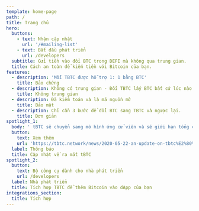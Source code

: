 ```yaml
---
template: home-page
path: /
title: Trang chủ
hero:
  buttons:
    - text: Nhận cập nhật
      url: '/#mailing-list'
    - text: Bắt đầu phát triển
      url: /developers
  subtitle: Gửi tiền vào đổi BTC trong DEFI mà không qua trung gian.
  title: Cách an toàn để kiếm tiền với Bitcoin của bạn.
features:
  - description: 'Mỗi TBTC được hỗ trợ 1: 1 bằng BTC'
    title: Bảo chứng
  - description: Không có trung gian - Đổi TBTC lấy BTC bất cứ lúc nào
    title: Không trung gian
  - description: Đã kiểm toán và là mã nguồn mở
    title: Bảo mật
  - description: Chỉ cần 3 bước để đổi BTC sang TBTC và ngược lại.
    title: Đơn giản
spotlight_1:
  body: ' tBTC sẽ chuyển sang mô hình ứng cử viên và sẽ giới hạn tổng cung. Mở rộng các biện pháp an ninh bao gồm kiểm toán thêm và trao giải thưởng cho các lỗi tìm thấy gấp 10 lần.'
  button:
    text: Xem thêm
    url: 'https://tbtc.network/news/2020-05-22-an-update-on-tbtc%E2%80%99s-launch/'
  label: Thông báo
  title: Cập nhật về ra mắt tBTC 
spotlight_2:
  button:
    text: Bộ công cụ dành cho nhà phát triển
    url: /developers
  label: Nhà phát triển
  title: Tích hợp TBTC để thêm Bitcoin vào dApp của bạn
integrations_section:
  title: Tích hợp
---
```


